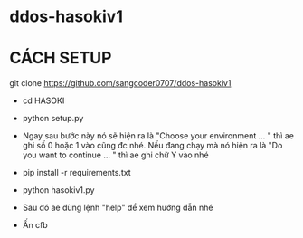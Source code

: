 # ddos-hasokiv1

# CÁCH SETUP 

git clone https://github.com/sangcoder0707/ddos-hasokiv1

+ cd HASOKI

+ python setup.py

+ Ngay sau bước này nó sẽ hiện ra là "Choose your environment ... " thì ae ghi số 0 hoặc 1 vào cũng đc nhé. Nếu đang chạy mà nó hiện ra là "Do you want to continue ... " thì ae ghi chữ Y vào nhé

+ pip install -r requirements.txt

+ python hasokiv1.py 

+ Sau đó ae dùng lệnh "help" để xem hướng dẫn nhé

+ Ấn cfb
